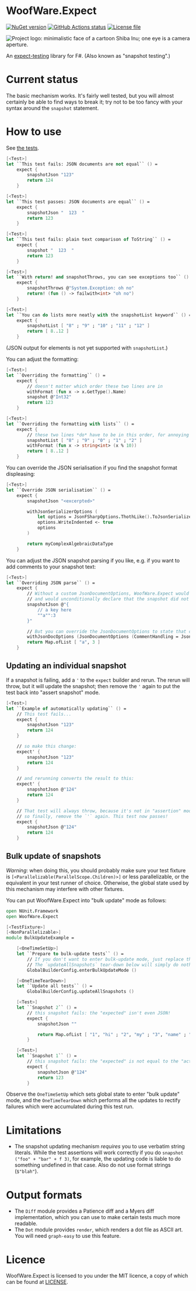 # WoofWare.Expect

[![NuGet version](https://img.shields.io/nuget/v/WoofWare.Expect.svg?style=flat-square)](https://www.nuget.org/packages/WoofWare.Expect)
[![GitHub Actions status](https://github.com/Smaug123/WoofWare.Expect/actions/workflows/dotnet.yaml/badge.svg)](https://github.com/Smaug123/WoofWare.Expect/actions?query=branch%3Amain)
[![License file](https://img.shields.io/github/license/Smaug123/WoofWare.Expect)](./LICENSE)

<picture>
  <source media="(prefers-color-scheme: dark)" srcset="logos/logo-dark-background.png">
  <source media="(prefers-color-scheme: light)" srcset="logos/logo-light-background.png">
  <img alt="Project logo: minimalistic face of a cartoon Shiba Inu; one eye is a camera aperture." src="logos/logo-light-background.png">
</picture>

An [expect-testing](https://blog.janestreet.com/the-joy-of-expect-tests/) library for F#.
(Also known as "snapshot testing".)

# Current status

The basic mechanism works.
It's fairly well tested, but you will almost certainly be able to find ways to break it; try not to be too fancy with your syntax around the `snapshot` statement.

# How to use

See [the tests](./WoofWare.Expect.Test/SimpleTest.fs).

```fsharp
[<Test>]
let ``This test fails: JSON documents are not equal`` () =
    expect {
        snapshotJson "123"
        return 124
    }

[<Test>]
let ``This test passes: JSON documents are equal`` () =
    expect {
        snapshotJson "  123  "
        return 123
    }

[<Test>]
let ``This test fails: plain text comparison of ToString`` () =
    expect {
        snapshot "  123  "
        return 123
    }

[<Test>]
let ``With return! and snapshotThrows, you can see exceptions too`` () =
    expect {
        snapshotThrows @"System.Exception: oh no"
        return! (fun () -> failwith<int> "oh no")
    }

[<Test>]
let ``You can do lists more neatly with the snapshotList keyword`` () =
    expect {
        snapshotList [ "8" ; "9" ; "10" ; "11" ; "12" ]
        return [ 8..12 ]
    }
```

(JSON output for elements is not yet supported with `snapshotList`.)

You can adjust the formatting:

```fsharp
[<Test>]
let ``Overriding the formatting`` () =
    expect {
        // doesn't matter which order these two lines are in
        withFormat (fun x -> x.GetType().Name)
        snapshot @"Int32"
        return 123
    }

[<Test>]
let ``Overriding the formatting with lists`` () =
    expect {
        // these two lines *do* have to be in this order, for annoying reasons
        snapshotList [ "8" ; "9" ; "0" ; "1" ; "2" ]
        withFormat (fun x -> string<int> (x % 10))
        return [ 8..12 ]
    }
```

You can override the JSON serialisation if you find the snapshot format displeasing:

```fsharp
[<Test>]
let ``Override JSON serialisation`` () =
    expect {
        snapshotJson "<excerpted>"

        withJsonSerializerOptions (
            let options = JsonFSharpOptions.ThothLike().ToJsonSerializerOptions ()
            options.WriteIndented <- true
            options
        )

        return myComplexAlgebraicDataType
    }
```

You can adjust the JSON snapshot parsing if you like, e.g. if you want to add comments to your snapshot text:

```fsharp
[<Test>]
let ``Overriding JSON parse`` () =
    expect {
        // Without a custom JsonDocumentOptions, WoofWare.Expect would fail to parse this as JSON
        // and would unconditionally declare that the snapshot did not match:
        snapshotJson @"{
            // a key here
            ""a"":3
        }"

        // But you can override the JsonDocumentOptions to state that comments are fine:
        withJsonDocOptions (JsonDocumentOptions (CommentHandling = JsonCommentHandling.Skip))
        return Map.ofList [ "a", 3 ]
    }
```

## Updating an individual snapshot

If a snapshot is failing, add a `'` to the `expect` builder and rerun.
The rerun will throw, but it will update the snapshot; then remove the `'` again to put the test back into "assert snapshot" mode.

```fsharp
[<Test>]
let ``Example of automatically updating`` () =
    // This test fails...
    expect {
        snapshotJson "123"
        return 124
    }

    // so make this change:
    expect' {
        snapshotJson "123"
        return 124
    }

    // and rerunning converts the result to this:
    expect' {
        snapshotJson @"124"
        return 124
    }

    // That test will always throw, because it's not in "assertion" mode but in "update" mode;
    // so finally, remove the `'` again. This test now passes!
    expect {
        snapshotJson @"124"
        return 124
    }
```

## Bulk update of snapshots

*Warning*: when doing this, you should probably make sure your test fixture is `[<Parallelizable(ParallelScope.Children)>]` or less parallelizable,
or the equivalent in your test runner of choice.
Otherwise, the global state used by this mechanism may interfere with other fixtures.

You can put WoofWare.Expect into "bulk update" mode as follows:

```fsharp
open NUnit.Framework
open WoofWare.Expect

[<TestFixture>]
[<NonParallelizable>]
module BulkUpdateExample =

    [<OneTimeSetUp>]
    let ``Prepare to bulk-update tests`` () =
        // If you don't want to enter bulk-update mode, just replace this line with a no-op `()`.
        // The `updateAllSnapshots` tear-down below will simply do nothing in that case.
        GlobalBuilderConfig.enterBulkUpdateMode ()

    [<OneTimeTearDown>]
    let ``Update all tests`` () =
        GlobalBuilderConfig.updateAllSnapshots ()

    [<Test>]
    let ``Snapshot 2`` () =
        // this snapshot fails: the "expected" isn't even JSON!
        expect {
            snapshotJson ""

            return Map.ofList [ "1", "hi" ; "2", "my" ; "3", "name" ; "4", "is" ]
        }

    [<Test>]
    let ``Snapshot 1`` () =
        // this snapshot fails: the "expected" is not equal to the "actual"
        expect {
            snapshotJson @"124"
            return 123
        }
```

Observe the `OneTimeSetUp` which sets global state to enter "bulk update" mode, and the `OneTimeTearDown` which performs all the updates to rectify failures which were accumulated during this test run.

# Limitations

* The snapshot updating mechanism *requires* you to use verbatim string literals. While the test assertions will work correctly if you do `snapshot ("foo" + "bar" + f 3)`, for example, the updating code is liable to do something undefined in that case. Also do not use format strings (`$"blah"`).

# Output formats

* The `Diff` module provides a Patience diff and a Myers diff implementation, which you can use to make certain tests much more readable.
* The `Dot` module provides `render`, which renders a dot file as ASCII art. You will need `graph-easy` to use this feature.

# Licence

WoofWare.Expect is licensed to you under the MIT licence, a copy of which can be found at [LICENSE](./LICENSE).
